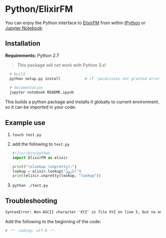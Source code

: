 # Python/ElixirFM

You can enjoy the Python interface to
[ElixirFM](http://github.com/otakar-smrz/elixir-fm/tree/master/Haskell/ElixirFM) from within
[IPython](http://ipython.org/) or [Jupyter Notebook](http://jupyter.org/):

## Installation

__Requirements:__ Python 2.7

> This package will _not_ work with Python 3.x!

```sh
  # build
  python setup.py install           # if 'permission not granted error', use sudo
  
  # documentation
  jupyter notebook README.ipynb   
```

This builds a python package and installs it globally to current environment, so it can be
imported in your code.

## Example use

1. `touch test.py`
2. add the following to `test.py`

    ```py
    #!/usr/bin/python
    import ElixirFM as elixir

    print("\nlookup (unpretty):")
    lookup = elixir.lookup("أُخْرَوِيّ")
    print(elixir.unpretty(lookup, "lookup"))
    ```

3. `python ./test.py`

## Troubleshooting

```txt
SyntaxError: Non-ASCII character 'XYZ' in file XYZ on line 5, but no encoding declared; see http://python.org/dev/peps/pep-0263/ for details
```

Add the following to the beginning of the code:

```py
# -*- coding: utf-8 -*-
```
